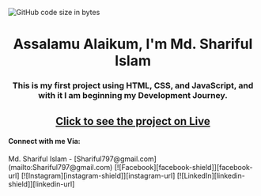 ![GitHub code size in bytes](https://img.shields.io/github/languages/code-size/Shariful797/beginning-project)
<br>
<h1 align="center">Assalamu Alaikum, I'm Md. Shariful Islam</h1>
<h3 align="center">This is my first project using HTML, CSS, and JavaScript, and with it I am beginning my Development Journey.</h3>

<h2 align="center"> <a href="https://shariful797.github.io/beginning-project/">Click to see the project on Live</a> </h2>


<h4 align="left">Connect with me Via:</h4>
Md. Shariful Islam - [Shariful797@gmail.com](mailto:Shariful797@gmail.com)
[![Facebook][facebook-shield]][facebook-url]
[![Instagram][instagram-shield]][instagram-url]
[![LinkedIn][linkedin-shield]][linkedin-url]

[facebook-shield]: https://img.shields.io/badge/-Facebook-black.svg?style=flat-square&logo=facebook&color=555&logoColor=white
[facebook-url]: https://facebook.com/Shariful797
[instagram-shield]: https://img.shields.io/badge/-Instagram-black.svg?style=flat-square&logo=instagram&color=555&logoColor=white
[instagram-url]: https://instagram.com/shariful797
[linkedin-shield]: https://img.shields.io/badge/-LinkedIn-black.svg?style=flat-square&logo=linkedin&colorB=555
[linkedin-url]: https://linkedin.com/in/Shariful797
